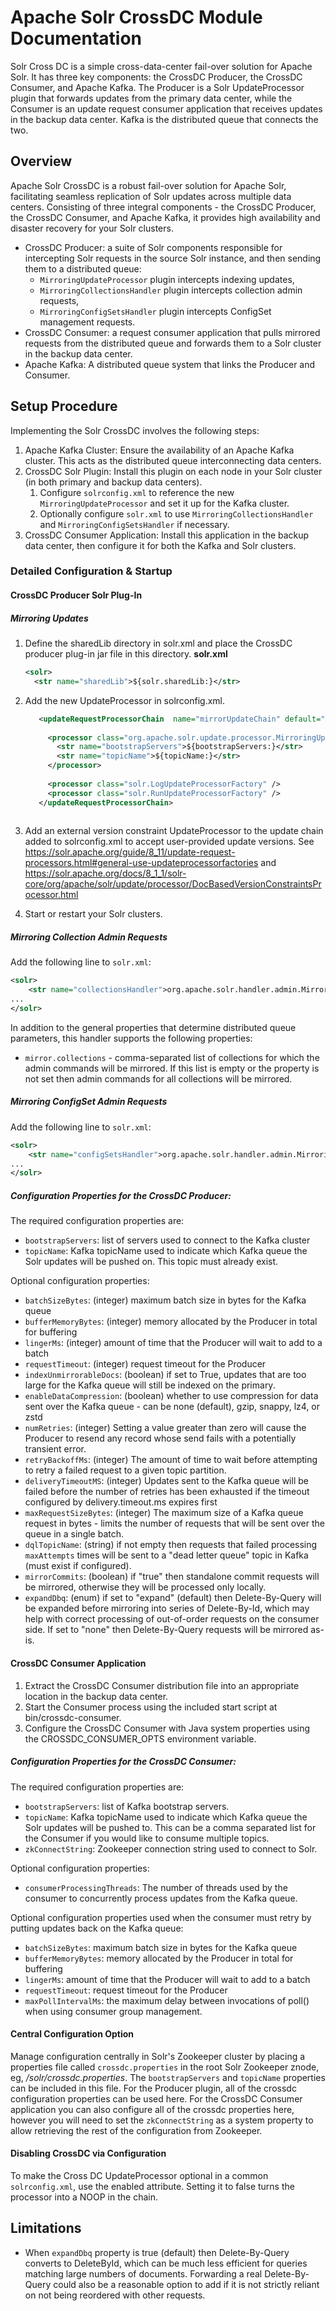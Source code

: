 # Apache Solr CrossDC Module Documentation

Solr Cross DC is a simple cross-data-center fail-over solution for Apache Solr. It has three key components: the CrossDC Producer, the CrossDC Consumer, and Apache Kafka. The Producer is a Solr UpdateProcessor plugin that forwards updates from the primary data center, while the Consumer is an update request consumer application that receives updates in the backup data center. Kafka is the distributed queue that connects the two.

## Overview

Apache Solr CrossDC is a robust fail-over solution for Apache Solr, facilitating seamless replication of Solr updates across multiple data centers. Consisting of three integral components - the CrossDC Producer, the CrossDC Consumer, and Apache Kafka, it provides high availability and disaster recovery for your Solr clusters.

 * CrossDC Producer: a suite of Solr components responsible for intercepting Solr requests in the source Solr instance, and then sending them to a distributed queue:
   * `MirroringUpdateProcessor` plugin intercepts indexing updates,
   * `MirroringCollectionsHandler` plugin intercepts collection admin requests,
   * `MirroringConfigSetsHandler` plugin intercepts ConfigSet management requests.
 * CrossDC Consumer: a request consumer application that pulls mirrored requests from the distributed queue and forwards them to a Solr cluster in the backup data center.
 * Apache Kafka: A distributed queue system that links the Producer and Consumer.

## Setup Procedure

Implementing the Solr CrossDC involves the following steps:

1. Apache Kafka Cluster: Ensure the availability of an Apache Kafka cluster. This acts as the distributed queue interconnecting data centers.
2. CrossDC Solr Plugin: Install this plugin on each node in your Solr cluster (in both primary and backup data centers).
   1. Configure `solrconfig.xml` to reference the new `MirroringUpdateProcessor` and set it up for the Kafka cluster.
   2. Optionally configure `solr.xml` to use `MirroringCollectionsHandler` and `MirroringConfigSetsHandler` if necessary.
3. CrossDC Consumer Application: Install this application in the backup data center, then configure it for both the Kafka and Solr clusters.

### Detailed Configuration & Startup

#### CrossDC Producer Solr Plug-In

##### Mirroring Updates

1. Define the sharedLib directory in solr.xml and place the CrossDC producer plug-in jar file in this directory. 
    **solr.xml**

   ```xml
   <solr>
     <str name="sharedLib">${solr.sharedLib:}</str>
   ```
2. Add the new UpdateProcessor in solrconfig.xml.
    ```xml
       <updateRequestProcessorChain  name="mirrorUpdateChain" default="true">
       
         <processor class="org.apache.solr.update.processor.MirroringUpdateRequestProcessorFactory">
           <str name="bootstrapServers">${bootstrapServers:}</str>
           <str name="topicName">${topicName:}</str>
         </processor>
       
         <processor class="solr.LogUpdateProcessorFactory" />
         <processor class="solr.RunUpdateProcessorFactory" />
       </updateRequestProcessorChain>
       
3. Add an external version constraint UpdateProcessor to the update chain added to solrconfig.xml to accept user-provided update versions.
   See https://solr.apache.org/guide/8_11/update-request-processors.html#general-use-updateprocessorfactories and https://solr.apache.org/docs/8_1_1/solr-core/org/apache/solr/update/processor/DocBasedVersionConstraintsProcessor.html
4. Start or restart your Solr clusters.

##### Mirroring Collection Admin Requests
Add the following line to `solr.xml`:
```xml
<solr>
    <str name="collectionsHandler">org.apache.solr.handler.admin.MirroringCollectionsHandler</str>
...
</solr>
```

In addition to the general properties that determine distributed queue parameters, this handler supports the following properties:
* `mirror.collections` - comma-separated list of collections for which the admin commands will be mirrored. If this list is empty or the property is not set then admin commands for all collections will be mirrored.

##### Mirroring ConfigSet Admin Requests
Add the following line to `solr.xml`:
```xml
<solr>
    <str name="configSetsHandler">org.apache.solr.handler.admin.MirroringConfigSetsHandler</str>
...
</solr>
```

##### Configuration Properties for the CrossDC Producer:

The required configuration properties are:
- `bootstrapServers`: list of servers used to connect to the Kafka cluster
- `topicName`: Kafka topicName used to indicate which Kafka queue the Solr updates will be pushed on. This topic must already exist.

Optional configuration properties:
- `batchSizeBytes`: (integer) maximum batch size in bytes for the Kafka queue
- `bufferMemoryBytes`: (integer) memory allocated by the Producer in total for buffering 
- `lingerMs`: (integer) amount of time that the Producer will wait to add to a batch
- `requestTimeout`: (integer) request timeout for the Producer 
- `indexUnmirrorableDocs`: (boolean) if set to True, updates that are too large for the Kafka queue will still be indexed on the primary.
- `enableDataCompression`: (boolean) whether to use compression for data sent over the Kafka queue - can be none (default), gzip, snappy, lz4, or zstd
- `numRetries`: (integer) Setting a value greater than zero will cause the Producer to resend any record whose send fails with a potentially transient error.
- `retryBackoffMs`: (integer) The amount of time to wait before attempting to retry a failed request to a given topic partition.
- `deliveryTimeoutMS`: (integer) Updates sent to the Kafka queue will be failed before the number of retries has been exhausted if the timeout configured by delivery.timeout.ms expires first
- `maxRequestSizeBytes`: (integer) The maximum size of a Kafka queue request in bytes - limits the number of requests that will be sent over the queue in a single batch.
- `dqlTopicName`: (string) if not empty then requests that failed processing `maxAttempts` times will be sent to a "dead letter queue" topic in Kafka (must exist if configured).
- `mirrorCommits`: (boolean) if "true" then standalone commit requests will be mirrored, otherwise they will be processed only locally.
- `expandDbq`: (enum) if set to "expand" (default) then Delete-By-Query will be expanded before mirroring into series of Delete-By-Id, which may help with correct processing of out-of-order requests on the consumer side. If set to "none" then Delete-By-Query requests will be mirrored as-is.

#### CrossDC Consumer Application

1. Extract the CrossDC Consumer distribution file into an appropriate location in the backup data center.
2. Start the Consumer process using the included start script at bin/crossdc-consumer.
3. Configure the CrossDC Consumer with Java system properties using the CROSSDC_CONSUMER_OPTS environment variable.

##### Configuration Properties for the CrossDC Consumer:

The required configuration properties are: 
- `bootstrapServers`: list of Kafka bootstrap servers.
- `topicName`: Kafka topicName used to indicate which Kafka queue the Solr updates will be pushed to. This can be a comma separated list for the Consumer if you would like to consume multiple topics.
- `zkConnectString`: Zookeeper connection string used to connect to Solr.

Optional configuration properties:
- `consumerProcessingThreads`: The number of threads used by the consumer to concurrently process updates from the Kafka queue.

Optional configuration properties used when the consumer must retry by putting updates back on the Kafka queue:
- `batchSizeBytes`: maximum batch size in bytes for the Kafka queue
- `bufferMemoryBytes`: memory allocated by the Producer in total for buffering 
- `lingerMs`: amount of time that the Producer will wait to add to a batch
- `requestTimeout`: request timeout for the Producer 
- `maxPollIntervalMs`: the maximum delay between invocations of poll() when using consumer group management.

#### Central Configuration Option

Manage configuration centrally in Solr's Zookeeper cluster by placing a properties file called `crossdc.properties` in the root Solr
Zookeeper znode, eg, */solr/crossdc.properties*. The `bootstrapServers` and `topicName` properties can be included in this file. For
the Producer plugin, all of the crossdc configuration properties can be used here. For the CrossDC Consumer application you can also
configure all of the crossdc properties here, however you will need to set the `zkConnectString` as a system property to allow retrieving
the rest of the configuration from Zookeeper.

#### Disabling CrossDC via Configuration

To make the Cross DC UpdateProcessor optional in a common `solrconfig.xml`, use the enabled attribute. Setting it to false turns the processor into a NOOP in the chain.

## Limitations

- When `expandDbq` property is true (default) then Delete-By-Query converts to DeleteById, which can be much less efficient for queries matching large numbers of documents.
  Forwarding a real Delete-By-Query could also be a reasonable option to add if it is not strictly reliant on not being reordered with other requests.